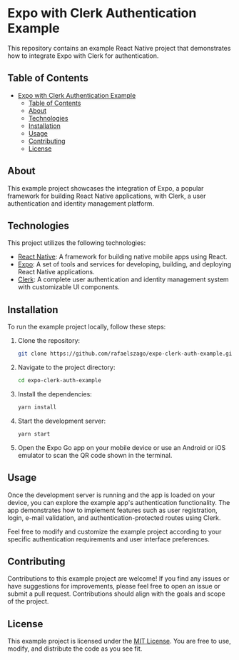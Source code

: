 # Expo with Clerk Authentication Example

This repository contains an example React Native project that demonstrates how to integrate Expo with Clerk for authentication.

## Table of Contents

- [Expo with Clerk Authentication Example](#expo-with-clerk-authentication-example)
  - [Table of Contents](#table-of-contents)
  - [About](#about)
  - [Technologies](#technologies)
  - [Installation](#installation)
  - [Usage](#usage)
  - [Contributing](#contributing)
  - [License](#license)

## About

This example project showcases the integration of Expo, a popular framework for building React Native applications, with Clerk, a user authentication and identity management platform.

## Technologies

This project utilizes the following technologies:

- [React Native](https://reactnative.dev/): A framework for building native mobile apps using React.
- [Expo](https://expo.io/): A set of tools and services for developing, building, and deploying React Native applications.
- [Clerk](https://clerk.dev/): A complete user authentication and identity management system with customizable UI components.

## Installation

To run the example project locally, follow these steps:

1. Clone the repository:

   ```bash
   git clone https://github.com/rafaelszago/expo-clerk-auth-example.git
   ```

2. Navigate to the project directory:

   ```bash
   cd expo-clerk-auth-example
   ```

3. Install the dependencies:

   ```bash
   yarn install
   ```

4. Start the development server:

   ```bash
   yarn start
   ```

5. Open the Expo Go app on your mobile device or use an Android or iOS emulator to scan the QR code shown in the terminal.

## Usage

Once the development server is running and the app is loaded on your device, you can explore the example app's authentication functionality. The app demonstrates how to implement features such as user registration, login, e-mail validation, and authentication-protected routes using Clerk.

Feel free to modify and customize the example project according to your specific authentication requirements and user interface preferences.

## Contributing

Contributions to this example project are welcome! If you find any issues or have suggestions for improvements, please feel free to open an issue or submit a pull request. Contributions should align with the goals and scope of the project.

## License

This example project is licensed under the [MIT License](LICENSE). You are free to use, modify, and distribute the code as you see fit.